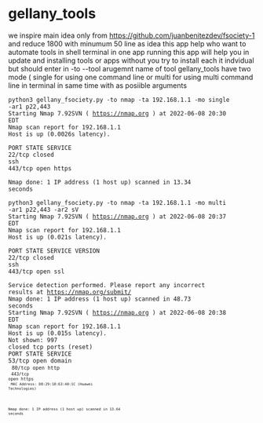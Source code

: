 # gellany_tools
we inspire main idea only from https://github.com/juanbenitezdev/fsociety-1 and reduce 1800 with minumum 50 line as idea
this app help who want to automate tools in shell terminal in one app running
this app will help you in update and installing tools or apps without you try to install each it indvidual but should enter in -to --tool arugemnt name of tool
gellany_tools have two mode ( single for using one command line or multi for using multi command line in terminal in same time with as posiible arguments

<code>python3 gellany_fsociety.py -to nmap -ta 192.168.1.1 -mo single -ar1 p22,443</code><br>
<code>Starting Nmap 7.92SVN ( https://nmap.org ) at 2022-06-08 20:30 EDT</code><br>
<code>Nmap scan report for 192.168.1.1</code><br>
<code>Host is up (0.0026s latency).</code><br>

<code>PORT    STATE  SERVICE</code><br>
<code>22/tcp  closed ssh</code><br>
<code>443/tcp open   https</code><br>


<code>Nmap done: 1 IP address (1 host up) scanned in 13.34 seconds</code><br>

<code>python3 gellany_fsociety.py -to nmap -ta 192.168.1.1 -mo multi -ar1 p22,443 -ar2 sV</code><br>
<code>Starting Nmap 7.92SVN ( https://nmap.org ) at 2022-06-08 20:37 EDT</code><br>
<code>Nmap scan report for 192.168.1.1</code><br>
<code>Host is up (0.021s latency).</code><br>

<code>PORT    STATE  SERVICE VERSION</code><br>
<code>22/tcp  closed ssh</code><br>
<code>443/tcp open   ssl</code><br>


<code>Service detection performed. Please report any incorrect results at https://nmap.org/submit/ </code><br>
<code>Nmap done: 1 IP address (1 host up) scanned in 48.73 seconds</code><br>
<code>Starting Nmap 7.92SVN ( https://nmap.org ) at 2022-06-08 20:38 EDT</code><br>
<code>Nmap scan report for 192.168.1.1</code><br>
<code>Host is up (0.015s latency).</code><br>
<code>Not shown: 997 closed tcp ports (reset)</code><br>
<code>PORT    STATE SERVICE</code><br>
<code>53/tcp  open  domain<br>
<code>80/tcp  open  http<br>
<code>443/tcp open  https<br>
<code>MAC Address: D8:29:18:63:40:1C (Huawei Technologies)<br>

<code>Nmap done: 1 IP address (1 host up) scanned in 13.64 seconds</code><br>

